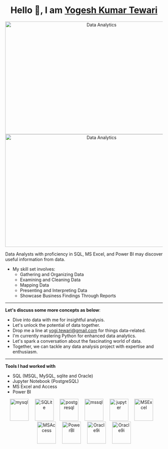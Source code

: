 <h1 align="center">Hello 👋, I am <a href="https://www.linkedin.com/in/ytewari/" rel="nofollow" class="">Yogesh Kumar Tewari</a></h1>
<p align="center">
<img src="https://i.gifer.com/8Mqe.gif" alt="Data Analytics" width="600" height="360" />
<img src="https://i.gifer.com/RPbO.gif" alt="Data Analytics" width="600" height="360" />
  
</p>

Data Analysts with proficiency in SQL, MS Excel, and Power BI may discover useful information from data. 
- My skill set involves:
  - Gathering and Organizing Data
  - Examining and Cleaning Data
  - Mapping Data
  - Presenting and Interpreting  Data
  - Showcase Business Findings Through Reports
---

**Let's discuss some more concepts as below**:

- Dive into data with me for insightful analysis.
- Let's unlock the potential of data together.
- Drop me a line at yogi.tewari@gmail.com for things data-related.
- I'm currently mastering Python for enhanced data analytics.
- Let's spark a conversation about the fascinating world of data.
- Together, we can tackle any data analysis project with expertise and enthusiasm.

---

**Tools I had worked with**
- SQL (MSQL, MySQL, sqlite and Oracle)
- Jupyter Notebook (PostgreSQL)
- MS Excel and Access
- Power BI

<p align="center"> <img src="https://www.logo.wine/a/logo/MySQL/MySQL-Logo.wine.svg" alt="mysql" width="60" height="70"/> &nbsp; &nbsp; 
  <img src="https://www.logo.wine/a/logo/SQLite/SQLite-Logo.wine.svg" alt="SQLite" width="60" height="70"/> &nbsp; &nbsp; 
  <img src="https://www.logo.wine/a/logo/PostgreSQL/PostgreSQL-Logo.wine.svg" alt="postgresql" width="60" height="70"/> &nbsp; &nbsp; 
  <img src="https://www.svgrepo.com/show/303229/microsoft-sql-server-logo.svg" alt="mssql" width="60" height="70"/> &nbsp; &nbsp;
  <img src="https://upload.wikimedia.org/wikipedia/commons/3/38/Jupyter_logo.svg" alt="jupyter" width="60" height="70"/> &nbsp; &nbsp;
  <img src="https://www.logo.wine/a/logo/Microsoft_Excel/Microsoft_Excel-Logo.wine.svg" alt="MSExcel" width="60" height="70"/> &nbsp; &nbsp;
  <img src="https://www.logo.wine/a/logo/Microsoft_Access/Microsoft_Access-Logo.wine.svg" alt="MSAccess" width="60" height="70"/> &nbsp; &nbsp;
  <img src="https://www.logo.wine/a/logo/Power_BI/Power_BI-Logo.wine.svg" alt="PowerBI" width="60" height="70"/> &nbsp; &nbsp;
  <img src="https://upload.wikimedia.org/wikipedia/commons/2/29/Oracle_Certified_Professianal_Logo.svg" alt="Oracle9i" width="60" height="70"/> &nbsp; &nbsp;
  <img src="https://upload.wikimedia.org/wikipedia/commons/e/ea/Oracle_Certified_Associate_Logo.svg" alt="Oracle9i" width="60" height="70"/> </p>


